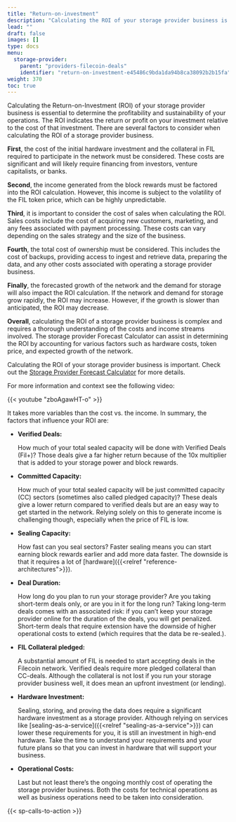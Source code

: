 ```yaml
---
title: "Return-on-investment"
description: "Calculating the ROI of your storage provider business is important. It takes more variables than the cost vs. the income."
lead: ""
draft: false
images: []
type: docs
menu:
  storage-provider:
    parent: "providers-filecoin-deals"
    identifier: "return-on-investment-e45486c9bda1da94b8ca38092b2b15fa"
weight: 370
toc: true
---
```


Calculating the Return-on-Investment (ROI) of your storage provider business is essential to determine the profitability and sustainability of your operations. The ROI indicates the return or profit on your investment relative to the cost of that investment. There are several factors to consider when calculating the ROI of a storage provider business.

**First**, the cost of the initial hardware investment and the collateral in FIL required to participate in the network must be considered. These costs are significant and will likely require financing from investors, venture capitalists, or banks.

**Second**, the income generated from the block rewards must be factored into the ROI calculation. However, this income is subject to the volatility of the FIL token price, which can be highly unpredictable.

**Third**, it is important to consider the cost of sales when calculating the ROI. Sales costs include the cost of acquiring new customers, marketing, and any fees associated with payment processing. These costs can vary depending on the sales strategy and the size of the business.

**Fourth**, the total cost of ownership must be considered. This includes the cost of backups, providing access to ingest and retrieve data, preparing the data, and any other costs associated with operating a storage provider business.

**Finally**, the forecasted growth of the network and the demand for storage will also impact the ROI calculation. If the network and demand for storage grow rapidly, the ROI may increase. However, if the growth is slower than anticipated, the ROI may decrease.

**Overall**, calculating the ROI of a storage provider business is complex and requires a thorough understanding of the costs and income streams involved. The storage provider Forecast Calculator can assist in determining the ROI by accounting for various factors such as hardware costs, token price, and expected growth of the network.

Calculating the ROI of your storage provider business is important. Check out the [Storage Provider Forecast Calculator](https://calc.filecoin.eu/) for more details.

For more information and context see the following video:

{{< youtube "zboAgawHT-o" >}}

It takes more variables than the cost vs. the income. In summary, the factors that influence your ROI are:

* **Verified Deals:**

    How much of your total sealed capacity will be done with Verified Deals (Fil+)? Those deals give a far higher return because of the 10x multiplier that is added to your storage power and block rewards.

* **Committed Capacity:**

    How much of your total sealed capacity will be just committed capacity (CC) sectors (sometimes also called pledged capacity)? These deals give a lower return compared to verified deals but are an easy way to get started in the network. Relying solely on this to generate income is challenging though, especially when the price of FIL is low.

* **Sealing Capacity:**

    How fast can you seal sectors? Faster sealing means you can start earning block rewards earlier and add more data faster. The downside is that it requires a lot of [hardware]({{<relref "reference-architectures">}}).

* **Deal Duration:**

    How long do you plan to run your storage provider? Are you taking short-term deals only, or are you in it for the long run? Taking long-term deals comes with an associated risk: if you can’t keep your storage provider online for the duration of the deals, you will get penalized. Short-term deals that require extension have the downside of higher operational costs to extend (which requires that the data be re-sealed.).

* **FIL Collateral pledged:**

    A substantial amount of FIL is needed to start accepting deals in the Filecoin network. Verified deals require more pledged collateral than CC-deals. Although the collateral is not lost if you run your storage provider business well, it does mean an upfront investment (or lending).

* **Hardware Investment:**

    Sealing, storing, and proving the data does require a significant hardware investment as a storage provider. Although relying on services like [sealing-as-a-service]({{<relref "sealing-as-a-service">}}) can lower these requirements for you, it is still an investment in high-end hardware. Take the time to understand your requirements and your future plans so that you can invest in hardware that will support your business.

* **Operational Costs:**

    Last but not least there’s the ongoing monthly cost of operating the storage provider business. Both the costs for technical operations as well as business operations need to be taken into consideration.
    
{{< sp-calls-to-action >}}
